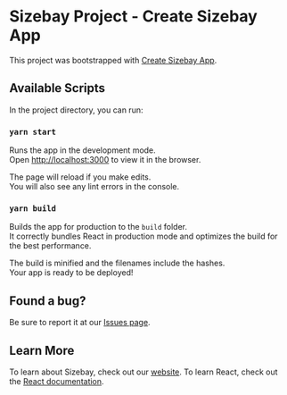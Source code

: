 # Sizebay Project - Create Sizebay App

This project was bootstrapped with [Create Sizebay App](https://github.com/sizebay/create-szb-app).

## Available Scripts

In the project directory, you can run:

### `yarn start`

Runs the app in the development mode.\
Open [http://localhost:3000](http://localhost:3000) to view it in the browser.

The page will reload if you make edits.\
You will also see any lint errors in the console.

### `yarn build`

Builds the app for production to the `build` folder.\
It correctly bundles React in production mode and optimizes the build for the best performance.

The build is minified and the filenames include the hashes.\
Your app is ready to be deployed!

## Found a bug?

Be sure to report it at our [Issues page](https://github.com/sizebay/create-szb-app/issues).

## Learn More

To learn about Sizebay, check out our [website](https://sizebay.com/).
To learn React, check out the [React documentation](https://reactjs.org/).
